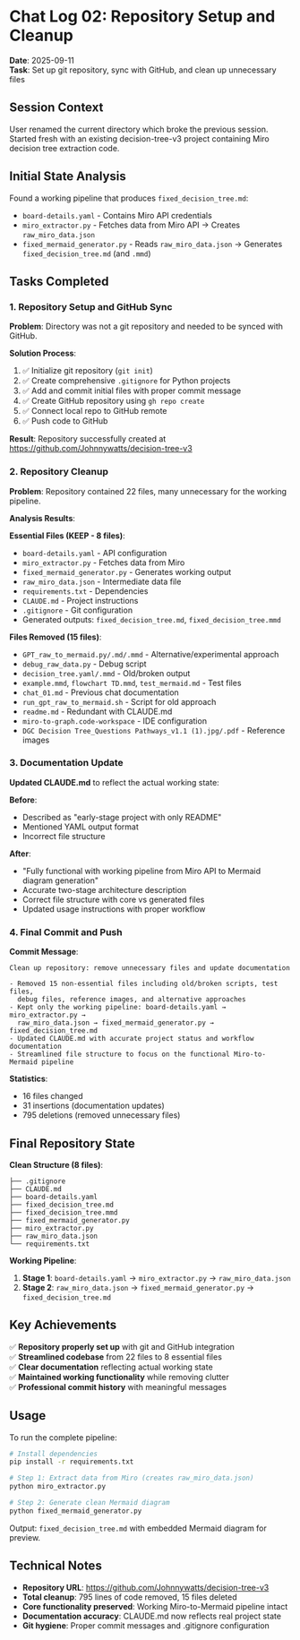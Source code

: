 # Chat Log 02: Repository Setup and Cleanup

**Date**: 2025-09-11  
**Task**: Set up git repository, sync with GitHub, and clean up unnecessary files

## Session Context

User renamed the current directory which broke the previous session. Started fresh with an existing decision-tree-v3 project containing Miro decision tree extraction code.

## Initial State Analysis

Found a working pipeline that produces `fixed_decision_tree.md`:
- `board-details.yaml` - Contains Miro API credentials
- `miro_extractor.py` - Fetches data from Miro API → Creates `raw_miro_data.json`  
- `fixed_mermaid_generator.py` - Reads `raw_miro_data.json` → Generates `fixed_decision_tree.md` (and `.mmd`)

## Tasks Completed

### 1. Repository Setup and GitHub Sync

**Problem**: Directory was not a git repository and needed to be synced with GitHub.

**Solution Process**:
1. ✅ Initialize git repository (`git init`)
2. ✅ Create comprehensive `.gitignore` for Python projects
3. ✅ Add and commit initial files with proper commit message
4. ✅ Create GitHub repository using `gh repo create`
5. ✅ Connect local repo to GitHub remote
6. ✅ Push code to GitHub

**Result**: Repository successfully created at https://github.com/Johnnywatts/decision-tree-v3

### 2. Repository Cleanup

**Problem**: Repository contained 22 files, many unnecessary for the working pipeline.

**Analysis Results**:

**Essential Files (KEEP - 8 files)**:
- `board-details.yaml` - API configuration
- `miro_extractor.py` - Fetches data from Miro
- `fixed_mermaid_generator.py` - Generates working output  
- `raw_miro_data.json` - Intermediate data file
- `requirements.txt` - Dependencies
- `CLAUDE.md` - Project instructions
- `.gitignore` - Git configuration
- Generated outputs: `fixed_decision_tree.md`, `fixed_decision_tree.mmd`

**Files Removed (15 files)**:
- `GPT_raw_to_mermaid.py/.md/.mmd` - Alternative/experimental approach
- `debug_raw_data.py` - Debug script
- `decision_tree.yaml/.mmd` - Old/broken output
- `example.mmd`, `flowchart TD.mmd`, `test_mermaid.md` - Test files
- `chat_01.md` - Previous chat documentation
- `run_gpt_raw_to_mermaid.sh` - Script for old approach
- `readme.md` - Redundant with CLAUDE.md
- `miro-to-graph.code-workspace` - IDE configuration
- `DGC Decision Tree_Questions Pathways_v1.1 (1).jpg/.pdf` - Reference images

### 3. Documentation Update

**Updated CLAUDE.md** to reflect the actual working state:

**Before**: 
- Described as "early-stage project with only README"
- Mentioned YAML output format
- Incorrect file structure

**After**:
- "Fully functional with working pipeline from Miro API to Mermaid diagram generation"
- Accurate two-stage architecture description
- Correct file structure with core vs generated files
- Updated usage instructions with proper workflow

### 4. Final Commit and Push

**Commit Message**:
```
Clean up repository: remove unnecessary files and update documentation

- Removed 15 non-essential files including old/broken scripts, test files, 
  debug files, reference images, and alternative approaches
- Kept only the working pipeline: board-details.yaml → miro_extractor.py → 
  raw_miro_data.json → fixed_mermaid_generator.py → fixed_decision_tree.md
- Updated CLAUDE.md with accurate project status and workflow documentation
- Streamlined file structure to focus on the functional Miro-to-Mermaid pipeline
```

**Statistics**:
- 16 files changed
- 31 insertions (documentation updates)
- 795 deletions (removed unnecessary files)

## Final Repository State

**Clean Structure (8 files)**:
```
├── .gitignore
├── CLAUDE.md
├── board-details.yaml
├── fixed_decision_tree.md
├── fixed_decision_tree.mmd  
├── fixed_mermaid_generator.py
├── miro_extractor.py
├── raw_miro_data.json
└── requirements.txt
```

**Working Pipeline**:
1. **Stage 1**: `board-details.yaml` → `miro_extractor.py` → `raw_miro_data.json`
2. **Stage 2**: `raw_miro_data.json` → `fixed_mermaid_generator.py` → `fixed_decision_tree.md`

## Key Achievements

✅ **Repository properly set up** with git and GitHub integration  
✅ **Streamlined codebase** from 22 files to 8 essential files  
✅ **Clear documentation** reflecting actual working state  
✅ **Maintained working functionality** while removing clutter  
✅ **Professional commit history** with meaningful messages  

## Usage

To run the complete pipeline:
```bash
# Install dependencies
pip install -r requirements.txt

# Step 1: Extract data from Miro (creates raw_miro_data.json)
python miro_extractor.py

# Step 2: Generate clean Mermaid diagram
python fixed_mermaid_generator.py
```

Output: `fixed_decision_tree.md` with embedded Mermaid diagram for preview.

## Technical Notes

- **Repository URL**: https://github.com/Johnnywatts/decision-tree-v3
- **Total cleanup**: 795 lines of code removed, 15 files deleted
- **Core functionality preserved**: Working Miro-to-Mermaid pipeline intact
- **Documentation accuracy**: CLAUDE.md now reflects real project state
- **Git hygiene**: Proper commit messages and .gitignore configuration